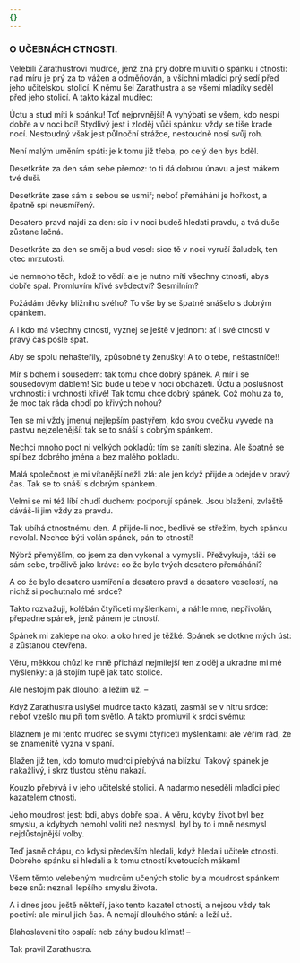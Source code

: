 ```yaml
---
{}
---
```


### O UČEBNÁCH CTNOSTI.  

Velebili Zarathustrovi mudrce, jenž zná prý dobře mluviti o spánku i ctnosti: nad míru je prý za to vážen a odměňován, a všichni mladíci prý sedí před jeho učitelskou stolicí. K němu šel Zarathustra a se všemi mladíky seděl před jeho stolicí. A takto kázal mudřec: 

Úctu a stud míti k spánku! Toť nejprvnější! A vyhýbati se všem, kdo nespí dobře a v noci bdí! Stydlivý jest i zloděj vůči spánku: vždy se tiše krade nocí. Nestoudný však jest půlnoční strážce, nestoudně nosí svůj roh. 

Není malým uměním spáti: je k tomu již třeba, po celý den bys bděl. 

Desetkráte za den sám sebe přemoz: to ti dá dobrou únavu a jest mákem tvé duši. 

Desetkráte zase sám s sebou se usmiř; neboť přemáhání je hořkost, a špatně spí neusmířený. 

Desatero pravd najdi za den: sic i v noci budeš hledati pravdu, a tvá duše zůstane lačná. 

Desetkráte za den se směj a bud vesel: sice tě v noci vyruší žaludek, ten otec mrzutosti. 

Je nemnoho těch, kdož to vědí: ale je nutno míti všechny ctnosti, abys dobře spal. Promluvím křivé svědectví? Sesmilním? 

Požádám děvky bližního svého? To vše by se špatně snášelo s dobrým opánkem. 

A i kdo má všechny ctnosti, vyznej se ještě v jednom: ať i své ctnosti v pravý čas pošle spat. 

Aby se spolu nehašteřily, způsobné ty ženušky! A to o tebe, neštastníče!! 

Mír s bohem i sousedem: tak tomu chce dobrý spánek. A mír i se sousedovým ďáblem! Sic bude u tebe v noci obcházeti. Úctu a poslušnost vrchnosti: i vrchnosti křivé! Tak tomu chce dobrý spánek. Což mohu za to, že moc tak ráda chodí po křivých nohou?

Ten se mi vždy jmenuj nejlepším pastýřem, kdo svou ovečku vyvede na pastvu nejzelenější: tak se to snáší s dobrým spánkem.

Nechci mnoho poct ni velkých pokladů: tím se zanítí slezina. Ale špatně se spí bez dobrého jména a bez malého pokladu.

Malá společnost je mi vítanější nežli zlá: ale jen když přijde a odejde v pravý čas. Tak se to snáší s dobrým spánkem.

Velmi se mi též líbí chudí duchem: podporují spánek. Jsou blaženi, zvláště dáváš-li jim vždy za pravdu.

Tak ubíhá ctnostnému den. A přijde-li noc, bedlivě se střežím, bych spánku nevolal. Nechce býti volán spánek, pán to ctností!

Nýbrž přemýšlím, co jsem za den vykonal a vymyslil. Přežvykuje, táži se sám sebe, trpělivě jako kráva: co že bylo tvých desatero přemáhání?

A co že bylo desatero usmíření a desatero pravd a desatero veselostí, na nichž si pochutnalo mé srdce?

Takto rozvažuji, kolébán čtyřiceti myšlenkami, a náhle mne, nepřivolán, přepadne spánek, jenž pánem je ctností.

Spánek mi zaklepe na oko: a oko hned je těžké. Spánek se dotkne mých úst: a zůstanou otevřena.

Věru, měkkou chůzí ke mně přichází nejmilejší ten zloděj a ukradne mi mé myšlenky: a já stojím tupě jak tato stolice.

Ale nestojím pak dlouho: a ležím už. –

Když Zarathustra uslyšel mudrce takto kázati, zasmál se v nitru srdce: neboť vzešlo mu při tom světlo. A takto promluvil k srdci svému:

Bláznem je mi tento mudřec se svými čtyřiceti myšlenkami: ale věřím rád, že se znamenitě vyzná v spaní. 

Blažen již ten, kdo tomuto mudrci přebývá na blízku! Takový spánek je nakažlivý, i skrz tlustou stěnu nakazí. 

Kouzlo přebývá i v jeho učitelské stolici. A nadarmo neseděli mladíci před kazatelem ctnosti. 

Jeho moudrost jest: bdi, abys dobře spal. A věru, kdyby život byl bez smyslu, a kdybych nemohl voliti než nesmysl, byl by to i mně nesmysl nejdůstojnější volby. 

Teď jasně chápu, co kdysi především hledali, když hledali učitele ctnosti. Dobrého spánku si hledali a k tomu ctností kvetoucích mákem!

Všem těmto velebeným mudrcům učených stolic byla moudrost spánkem beze snů: neznali lepšího smyslu života.

A i dnes jsou ještě někteří, jako tento kazatel ctnosti, a nejsou vždy tak poctiví: ale minul jich čas. A nemají dlouhého stání: a leží už.

Blahoslaveni tito ospalí: neb záhy budou klímat! – 

  

Tak pravil Zarathustra.
